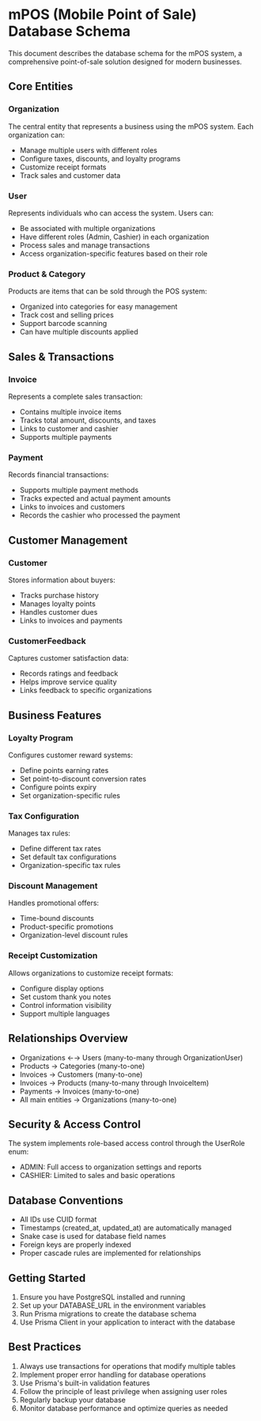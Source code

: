 # mPOS (Mobile Point of Sale) Database Schema

This document describes the database schema for the mPOS system, a comprehensive point-of-sale solution designed for modern businesses.

## Core Entities

### Organization
The central entity that represents a business using the mPOS system. Each organization can:
- Manage multiple users with different roles
- Configure taxes, discounts, and loyalty programs
- Customize receipt formats
- Track sales and customer data

### User
Represents individuals who can access the system. Users can:
- Be associated with multiple organizations
- Have different roles (Admin, Cashier) in each organization
- Process sales and manage transactions
- Access organization-specific features based on their role

### Product & Category
Products are items that can be sold through the POS system:
- Organized into categories for easy management
- Track cost and selling prices
- Support barcode scanning
- Can have multiple discounts applied

## Sales & Transactions

### Invoice
Represents a complete sales transaction:
- Contains multiple invoice items
- Tracks total amount, discounts, and taxes
- Links to customer and cashier
- Supports multiple payments

### Payment
Records financial transactions:
- Supports multiple payment methods
- Tracks expected and actual payment amounts
- Links to invoices and customers
- Records the cashier who processed the payment

## Customer Management

### Customer
Stores information about buyers:
- Tracks purchase history
- Manages loyalty points
- Handles customer dues
- Links to invoices and payments

### CustomerFeedback
Captures customer satisfaction data:
- Records ratings and feedback
- Helps improve service quality
- Links feedback to specific organizations

## Business Features

### Loyalty Program
Configures customer reward systems:
- Define points earning rates
- Set point-to-discount conversion rates
- Configure points expiry
- Set organization-specific rules

### Tax Configuration
Manages tax rules:
- Define different tax rates
- Set default tax configurations
- Organization-specific tax rules

### Discount Management
Handles promotional offers:
- Time-bound discounts
- Product-specific promotions
- Organization-level discount rules

### Receipt Customization
Allows organizations to customize receipt formats:
- Configure display options
- Set custom thank you notes
- Control information visibility
- Support multiple languages

## Relationships Overview

- Organizations ←→ Users (many-to-many through OrganizationUser)
- Products → Categories (many-to-one)
- Invoices → Customers (many-to-one)
- Invoices → Products (many-to-many through InvoiceItem)
- Payments → Invoices (many-to-one)
- All main entities → Organizations (many-to-one)

## Security & Access Control

The system implements role-based access control through the UserRole enum:
- ADMIN: Full access to organization settings and reports
- CASHIER: Limited to sales and basic operations

## Database Conventions

- All IDs use CUID format
- Timestamps (created_at, updated_at) are automatically managed
- Snake case is used for database field names
- Foreign keys are properly indexed
- Proper cascade rules are implemented for relationships

## Getting Started

1. Ensure you have PostgreSQL installed and running
2. Set up your DATABASE_URL in the environment variables
3. Run Prisma migrations to create the database schema
4. Use Prisma Client in your application to interact with the database

## Best Practices

1. Always use transactions for operations that modify multiple tables
2. Implement proper error handling for database operations
3. Use Prisma's built-in validation features
4. Follow the principle of least privilege when assigning user roles
5. Regularly backup your database
6. Monitor database performance and optimize queries as needed
